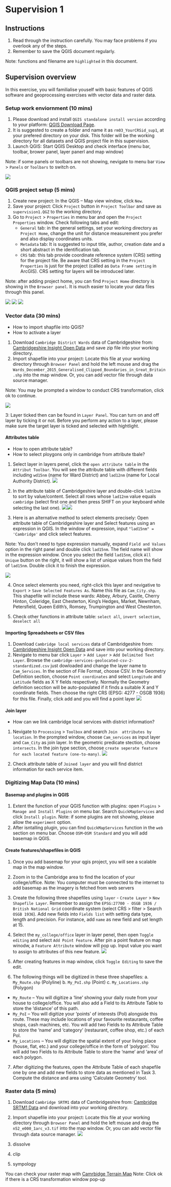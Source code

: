 # Supervision 1

## Instructions
1. Read through the instruction carefully. You may face problems if you overlook any of the steps.
2. Remember to save the QGIS document regularly. 

Note: functions and filename are `highlighted` in this document.

## Supervision overview
In this exercise, you will familialise youself with basic features of QGIS software and geoprocessing exercises with vector data and raster data.

### Setup work enviornment (10 mins)
1. Please download and install `QGIS standalone install version` according to your platform: [QGIS Download Page](https://qgis.org/en/site/forusers/download.html). 
2. It is suggested to create a folder and name it as `rm03_YourCRSid_sup1`, at your prefered directory on your disk. This folder will be the working directory for all datasets and QGIS project file in this supervision.
3. Launch QGIS: Start QGIS Desktop and check interface (menu bar, toolbar, brower panel, layer panerl and map window)

Note: if some panels or toolbars are not showing, nevigate to menu bar  `View` > `Panels` or `Toolbars` to switch on.

![](statics/QGIS_start.png)

### QGIS project setup (5 mins)
1. Create new project: In the QGIS – Map view window, click `New`.
2. Save your project: Click `Project` button in `Project Toolbar` and save as `supervision1.QGZ` to the working directory. 
3. Go to `Project` >  `Properties` in menu bar and open the `Project Properties` window. Check following tabs and edit: 
    - `General` tab: in the general settings, set your working directory as `Project Home`, change the unit for distance measurement you prefer and also display coordinates units.
    - `Metadata` tab: It is suggested to input title, author, creation date and a short abstract in the identification tab.
    - `CRS` tab: this tab provide coordinate reference system (CRS) setting for the project file. Be aware that CRS setting in the `Project Properties` is just for the project (called as `Data Frame setting` in ArcGIS). CRS setting for layers will be introduced later.

Note: after adding project home, you can find `Project Home` directory is showing in the `Browser panel`. It is much easier to locate your data files through this panel.

![](statics/QGIS_general.png)
![](statics/QGIS_metadata.png)
![](statics/QGIS_crs.png) 



### Vector data (30 mins)
- How to import shapfile into QGIS?
- How to activate a layer

1. Download `Cambridge District Wards` data of Cambridgeshire from: [Cambridgeshire Insight Open Data](https://data.cambridgeshireinsight.org.uk/dataset/wardselectoral-divisions/resource/a5da0436-1142-48a9-8d82-d070fae138aa) and save zip file into your working directory.
2. Import shapefile into your project:  Locate this file at your working directory through `Browser Panel` and hold the left mouse and drag the `Wards_December_2015_Generalised_Clipped_Boundaries_in_Great_Britain.shp` into the map window. Or, you can add vector file through data source manager.

Note: You may be prompted a window to conduct CRS transformation, click ok to continue. 

![](statics/QGIS_import.png)

3: Layer ticked then can be found in `Layer Panel`. You can turn on and off layer by ticking it or not. Before you perform any action to a layer, please make sure the target layer is ticked and selected with hightlight.

#### Attributes table
- How to open attribute table?
- How to select ploygons only in cambridge from attribute tbale?

1. Select layer in layers penel, click the `open attribute table` in the `Attribut Toolbar`. You will see the attribute table with different fields including `wd15nm` (name for Ward District) and `lad12nm` (name for Local Authority District). 
![](statics/QGIS_table.png)

2. In the attribute table of Cambridgeshire layer and double-click `lad12nm` to sort by value/content. Select all rows whose `lad12nm` value equals `cambridge` (select first one and then press SHIFT on your keyboard while selecting the last one).
![](#statics/QGIS_select1.png)![](#statics/QGIS_select2.png)

3.  Here is an alternative method to select elements precisely: Open attribute table of Cambridgeshire layer and Select features using an expression in QGIS. In the window of expression, input `"lad15nm" = 'Cambridge'` and click select features. 

Note: You don't need to type expression manually, expand `Field and Values` option in the right panel and  double click `lad15nm`. The field name will show in the expression window. Once you select the field `lad15nm`, click `All Unique` button on the right, it will show a list of unique values from the field of `lad15nm`. Double click it to finish the expression.

![](statics/QGIS_select3.png)

4. Once select elements you need, right-click this layer and nevigative to `Export` > `Save Selected Features As`. Name this file as `Cam_City.shp`. This shapefile will include these wards: Abbey, Arbury, Castle, Cherry Hinton, Coleridge, East Chesterton, King’s Hedges, Market, Newnham, Petersfield, Queen Edith’s, Romsey, Trumpington and West Chesterton. 

5. Check other functions in attribute table: `select all`, `invert selection`, `deselect all`

#### Importing Spreadsheets or CSV files
1. Download `Cambridge local services` data of Cambridgeshire from: [Cambridgeshire Insight Open Data](https://data.cambridgeshireinsight.org.uk/dataset/cambridge-local-services/resource/af2c41d1-c8a0-46cf-ab77-ca407732e060) and save into your working directory.
2. Nevigate to menu bar click `Layer` > `Add Layer` > `Add Delimited Text Layer`. Browse the `cambridge-services-geolocated-csv-2-standardized.csv` just dowloaded and change the layer name to `Cam_Services`. In the section of File Format, choose CSV. In the Geometry Definition section, choose `Point coordinates` and select `Longitude` and `Latitude` fields as X Y fields respectively. Normally the Geometry definition secction will be auto-populated if it finds a suitable X and Y coordinate fields. Then choose the right CRS (EPSG: 4277 - OSGB 1936) for this file. Finally, click add and you will find a point layer 
![](statics/QGIS_csv.png)


#### Join layer
- How can we link cambridge local services with district information?

1. Nevigate to `Processing` > `Toolbox` and search `Join  attributes by location`. In the prompted window, choose `Cam_services` as input layer and `Cam_City` as join layer. In the geometric predicate stection, choose `intersects`. In the join type section, choose `create seperate feature for each located feature (one-to-many)`.
![](statics/QGIS_join.png)

2. Check attribute table of `Joined layer` and you will find district information for each service item.

### Digitizing Map Data (10 mins)
#### Basemap and plugins in QGIS
1. Extent the function of your QGIS function with plugins: open `Plugins` > `Manage and Install Plugins` on menu bar. Search `QuickMapServices` and click `Install plugin`. 
Note: if some plugins are not showing, please allow the `experiment` option.
2. After isntalling plugin, you can find `QuickMapServices` function in the `web` section on menu bar. Choose `OSM`-`OSM Standard` and you will add basemap in QGIS.

#### Create features/shapefiles in QGIS

1.  Once you add basemap for your qgis project, you will see a scalable map in the map window.
2.  Zoom in to the Cambridge area to find the location of your college/office.
Note: You computer must be connected to the internet to add basemap as the imagery is fetched from web servers

3.  Create the following three shapefiles using `layer` - `Create Layer` > `New Shapefile Layer`. Remember to assign the `EPSG:27700 - OSGB 1936 / British National Grid` coordinate system (select CRS > filter > Search `OSGB 1936`). Add new fields into `Fields list` with setting data type, length and precision. For instance, add `name` as new field and set length at 15.

4. Select the `my_college/office` layer in layer penel, then open `Toggle editing` and select `Add Point Feature`. After pin a point feature on map winodw, a `Feature Attribute` window will pop up. Input value you want to assign to attributes of this new feature. 
![](statics/QGIS_feature.png)

5. After creating features in map window, click `Toggle Editing` to save the edit.


6.  The following things will be digitized in these three shapefiles:
a.  `My_Route.shp` (Polyline)
b.  `My_PoI.shp` (Point)
c.  `My_Locations.shp` (Polygon)

- `My_Route` – You will digitize a ‘line’ showing your daily route from your house to college/office. You will also add a Field to its Attribute Table to store the ‘distance’ of this path.
- `My_PoI` – You will digitize your ‘points’ of interests (PoI) alongside this route. These may include locations of your favourite restaurants, coffee shops, cash machines, etc. You will add two Fields to its Attribute Table to store the ‘name’ and ‘category’ (restaurant, coffee shop, etc.) of each PoI.
- `My_Locations` – You will digitize the spatial extent of your living place (house, flat, etc.) and your college/office in the form of ‘polygon’. You will add two Fields to its Attribute Table to store the ‘name’ and ‘area’ of each polygon.

7.  After digitizing the features, open the Attribute Table of each shapefile one by one and add new fields to store data as mentioned in Task 3. Compute the distance and area using ‘Calculate Geometry’ tool.

### Raster data (5 mins)
1. Download `Cambridge SRTM1` data of Cambridgeshire from: [Cambridge SRTM1 Data](statics/n52_e000_1arc_v3.tif) and download into your working directory.

2. Import shapefile into your project:  Locate this file at your working directory through `Browser Panel` and hold the left mouse and drag the `n52_e000_1arc_v3.tif` into the map window. Or, you can add vector file through data source manager.
![](statics/QGIS_raster.png)

3. dissolve

4. clip

5. sympology

You can check your raster map with [Camrbidge Terrain Map](https://en-gb.topographic-map.com/maps/dgf/Cambridge/)
Note: Click ok if there is a CRS transformation window pop-up
